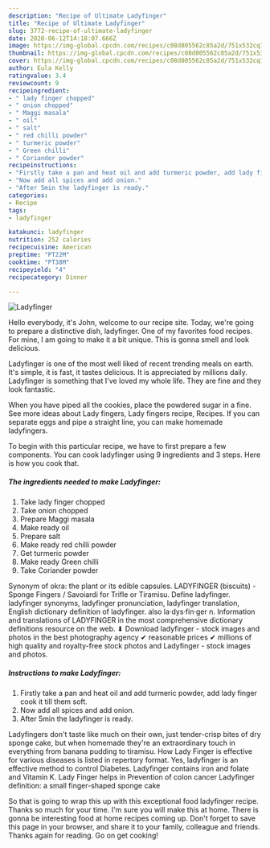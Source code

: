 ```yaml
---
description: "Recipe of Ultimate Ladyfinger"
title: "Recipe of Ultimate Ladyfinger"
slug: 3772-recipe-of-ultimate-ladyfinger
date: 2020-06-12T14:18:07.666Z
image: https://img-global.cpcdn.com/recipes/c08d805562c85a2d/751x532cq70/ladyfinger-recipe-main-photo.jpg
thumbnail: https://img-global.cpcdn.com/recipes/c08d805562c85a2d/751x532cq70/ladyfinger-recipe-main-photo.jpg
cover: https://img-global.cpcdn.com/recipes/c08d805562c85a2d/751x532cq70/ladyfinger-recipe-main-photo.jpg
author: Eula Kelly
ratingvalue: 3.4
reviewcount: 9
recipeingredient:
- " lady finger chopped"
- " onion chopped"
- " Maggi masala"
- " oil"
- " salt"
- " red chilli powder"
- " turmeric powder"
- " Green chilli"
- " Coriander powder"
recipeinstructions:
- "Firstly take a pan and heat oil and add turmeric powder, add lady finger cook it till them soft."
- "Now add all spices and add onion."
- "After 5min the ladyfinger is ready."
categories:
- Recipe
tags:
- ladyfinger

katakunci: ladyfinger 
nutrition: 252 calories
recipecuisine: American
preptime: "PT22M"
cooktime: "PT38M"
recipeyield: "4"
recipecategory: Dinner

---
```



![Ladyfinger](https://img-global.cpcdn.com/recipes/c08d805562c85a2d/751x532cq70/ladyfinger-recipe-main-photo.jpg)

Hello everybody, it's John, welcome to our recipe site. Today, we're going to prepare a distinctive dish, ladyfinger. One of my favorites food recipes. For mine, I am going to make it a bit unique. This is gonna smell and look delicious.

Ladyfinger is one of the most well liked of recent trending meals on earth. It's simple, it is fast, it tastes delicious. It is appreciated by millions daily. Ladyfinger is something that I've loved my whole life. They are fine and they look fantastic.

When you have piped all the cookies, place the powdered sugar in a fine. See more ideas about Lady fingers, Lady fingers recipe, Recipes. If you can separate eggs and pipe a straight line, you can make homemade ladyfingers.


To begin with this particular recipe, we have to first prepare a few components. You can cook ladyfinger using 9 ingredients and 3 steps. Here is how you cook that.

<!--inarticleads1-->

##### The ingredients needed to make Ladyfinger:

1. Take  lady finger chopped
1. Take  onion chopped
1. Prepare  Maggi masala
1. Make ready  oil
1. Prepare  salt
1. Make ready  red chilli powder
1. Get  turmeric powder
1. Make ready  Green chilli
1. Take  Coriander powder


Synonym of okra: the plant or its edible capsules. LADYFINGER (biscuits) - Sponge Fingers / Savoiardi for Trifle or Tiramisu. Define ladyfinger. ladyfinger synonyms, ladyfinger pronunciation, ladyfinger translation, English dictionary definition of ladyfinger. also la·dys·fin·ger n. Information and translations of LADYFINGER in the most comprehensive dictionary definitions resource on the web. ⬇ Download ladyfinger - stock images and photos in the best photography agency ✔ reasonable prices ✔ millions of high quality and royalty-free stock photos and Ladyfinger - stock images and photos. 

<!--inarticleads2-->

##### Instructions to make Ladyfinger:

1. Firstly take a pan and heat oil and add turmeric powder, add lady finger cook it till them soft.
1. Now add all spices and add onion.
1. After 5min the ladyfinger is ready.


Ladyfingers don&#39;t taste like much on their own, just tender-crisp bites of dry sponge cake, but when homemade they&#39;re an extraordinary touch in everything from banana pudding to tiramisu. How Lady Finger is effective for various diseases is listed in repertory format. Yes, ladyfinger is an effective method to control Diabetes. Ladyfinger contains iron and folate and Vitamin K. Lady Finger helps in Prevention of colon cancer Ladyfinger definition: a small finger-shaped sponge cake 

So that is going to wrap this up with this exceptional food ladyfinger recipe. Thanks so much for your time. I'm sure you will make this at home. There is gonna be interesting food at home recipes coming up. Don't forget to save this page in your browser, and share it to your family, colleague and friends. Thanks again for reading. Go on get cooking!
